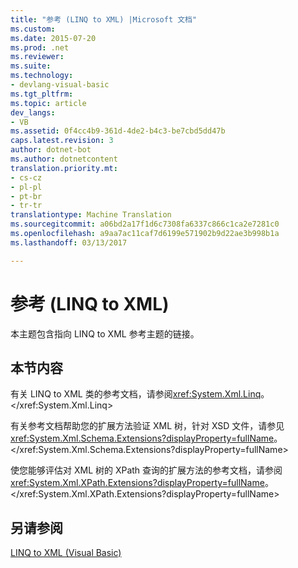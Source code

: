 ```yaml
---
title: "参考 (LINQ to XML) |Microsoft 文档"
ms.custom: 
ms.date: 2015-07-20
ms.prod: .net
ms.reviewer: 
ms.suite: 
ms.technology:
- devlang-visual-basic
ms.tgt_pltfrm: 
ms.topic: article
dev_langs:
- VB
ms.assetid: 0f4cc4b9-361d-4de2-b4c3-be7cbd5dd47b
caps.latest.revision: 3
author: dotnet-bot
ms.author: dotnetcontent
translation.priority.mt:
- cs-cz
- pl-pl
- pt-br
- tr-tr
translationtype: Machine Translation
ms.sourcegitcommit: a06bd2a17f1d6c7308fa6337c866c1ca2e7281c0
ms.openlocfilehash: a9aa7ac11caf7d6199e571902b9d22ae3b998b1a
ms.lasthandoff: 03/13/2017

---
```

# <a name="reference-linq-to-xml"></a>参考 (LINQ to XML)
本主题包含指向 LINQ to XML 参考主题的链接。  
  
## <a name="in-this-section"></a>本节内容  
 有关 LINQ to XML 类的参考文档，请参阅<xref:System.Xml.Linq>。</xref:System.Xml.Linq>  
  
 有关参考文档帮助您的扩展方法验证 XML 树，针对 XSD 文件，请参见<xref:System.Xml.Schema.Extensions?displayProperty=fullName>。</xref:System.Xml.Schema.Extensions?displayProperty=fullName>  
  
 使您能够评估对 XML 树的 XPath 查询的扩展方法的参考文档，请参阅<xref:System.Xml.XPath.Extensions?displayProperty=fullName>。</xref:System.Xml.XPath.Extensions?displayProperty=fullName>  
  
## <a name="see-also"></a>另请参阅  
 [LINQ to XML (Visual Basic)](../../../../visual-basic/programming-guide/concepts/linq/linq-to-xml.md)
